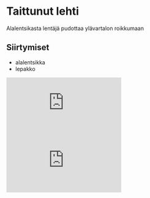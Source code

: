 # Taittunut lehti

Alalentsikasta lentäjä pudottaa ylävartalon roikkumaan

## Siirtymiset

- alalentsikka
- lepakko

<iframe src="https://www.youtube.com/embed/L7wvnSGOvbY?start=5&end=17" frameborder="0" allowfullscreen></iframe>
<iframe src="https://www.youtube.com/embed/kxGHNdPpZeU?start=5&end=15" frameborder="0" allowfullscreen></iframe>
